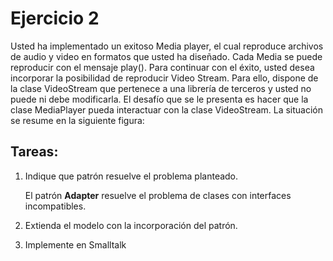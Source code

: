 # Ejercicio 2

Usted ha implementado un exitoso Media player, el cual reproduce archivos de audio y
video en formatos que usted ha diseñado. Cada Media se puede reproducir con el mensaje
play(). Para continuar con el éxito, usted desea incorporar la posibilidad de reproducir Video
Stream. Para ello, dispone de la clase VideoStream que pertenece a una librería de terceros
y usted no puede ni debe modificarla. El desafío que se le presenta es hacer que la clase
MediaPlayer pueda interactuar con la clase VideoStream. La situación se resume en la
siguiente figura:

## Tareas:

1. Indique que patrón resuelve el problema planteado.

    El patrón **Adapter** resuelve el problema de clases con interfaces incompatibles.

2. Extienda el modelo con la incorporación del patrón.

3. Implemente en Smalltalk